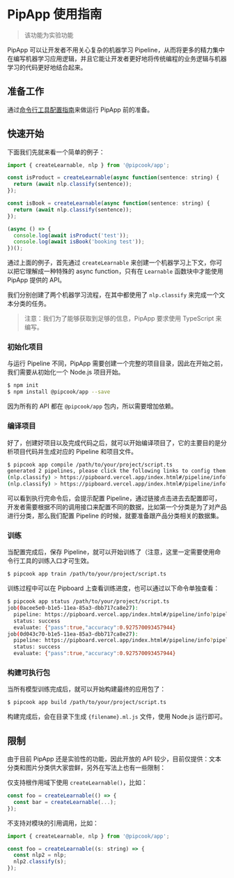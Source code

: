 # PipApp 使用指南

> 该功能为实验功能

PipApp 可以让开发者不用关心复杂的机器学习 Pipeline，从而将更多的精力集中在编写机器学习应用逻辑，并且它能让开发者更好地将传统编程的业务逻辑与机器学习的代码更好地结合起来。

## 准备工作

通过[命令行工具配置指南](./pipcook-tools.md#环境设置)来做运行 PipApp 前的准备。

## 快速开始

下面我们先就来看一个简单的例子：

```js
import { createLearnable, nlp } from '@pipcook/app';

const isProduct = createLearnable(async function(sentence: string) {
  return (await nlp.classify(sentence));
});

const isBook = createLearnable(async function(sentence: string) {
  return (await nlp.classify(sentence));
});

(async () => {
  console.log(await isProduct('test'));
  console.log(await isBook('booking test'));
})();
```

通过上面的例子，首先通过 `createLearnable` 来创建一个机器学习上下文，你可以把它理解成一种特殊的 async function，只有在 `Learnable` 函数块中才能使用 PipApp 提供的 API。

我们分别创建了两个机器学习流程，在其中都使用了 `nlp.classify` 来完成一个文本分类的任务。

> 注意：我们为了能够获取到足够的信息，PipApp 要求使用 TypeScript 来编写。

### 初始化项目

与运行 Pipeline 不同，PipApp 需要创建一个完整的项目目录，因此在开始之前，我们需要从初始化一个 Node.js 项目开始。

```sh
$ npm init
$ npm install @pipcook/app --save
```

因为所有的 API 都在 `@pipcook/app` 包内，所以需要增加依赖。

### 编译项目

好了，创建好项目以及完成代码之后，就可以开始编译项目了，它的主要目的是分析项目代码并生成对应的 Pipeline 和项目文件。

```sh
$ pipcook app compile /path/to/your/project/script.ts
generated 2 pipelines, please click the following links to config them:
(nlp.classify) > https://pipboard.vercel.app/index.html#/pipeline/info?pipelineId=1a287920-b10e-11ea-a743-792a596edff1
(nlp.classify) > https://pipboard.vercel.app/index.html#/pipeline/info?pipelineId=1a287921-b10e-11ea-a743-792a596edff1
```

可以看到执行完命令后，会提示配置 Pipeline，通过链接点击进去去配置即可，开发者需要根据不同的调用接口来配置不同的数据，比如第一个分类是为了对产品进行分类，那么我们配置 Pipeline 的时候，就要准备跟产品分类相关的数据集。

### 训练

当配置完成后，保存 Pipeline，就可以开始训练了（注意，这里一定需要使用命令行工具的训练入口才可生效。

```sh
$ pipcook app train /path/to/your/project/script.ts
```

训练过程中可以在 Pipboard 上查看训练进度，也可以通过以下命令单独查看：

```sh
$ pipcook app status /path/to/your/project/script.ts
job(0acee5e0-b1e5-11ea-85a3-dbb717ca8e27):
  pipeline: https://pipboard.vercel.app/index.html#/pipeline/info?pipelineId=1a287920-b10e-11ea-a743-792a596edff1
  status: success
  evaluate: {"pass":true,"accuracy":0.927570093457944}
job(0d043c70-b1e5-11ea-85a3-dbb717ca8e27):
  pipeline: https://pipboard.vercel.app/index.html#/pipeline/info?pipelineId=1a287921-b10e-11ea-a743-792a596edff1
  status: success
  evaluate: {"pass":true,"accuracy":0.927570093457944}
```

### 构建可执行包

当所有模型训练完成后，就可以开始构建最终的应用包了：

```sh
$ pipcook app build /path/to/your/project/script.ts
```

构建完成后，会在目录下生成 `{filename}.ml.js` 文件，使用 Node.js 运行即可。

## 限制

由于目前 PipApp 还是实验性的功能，因此开放的 API 较少，目前仅提供：文本分类和图片分类供大家尝鲜，另外在写法上也有一些限制：

仅支持根作用域下使用 `createLearnable()`，比如：

```js
const foo = createLearnable(() => {
  const bar = createLearnable(...);
});
```

不支持对模块的引用调用，比如：

```js
import { createLearnable, nlp } from '@pipcook/app';

const foo = createLearnable((s: string) => {
  const nlp2 = nlp;
  nlp2.classify(s);
});
```
